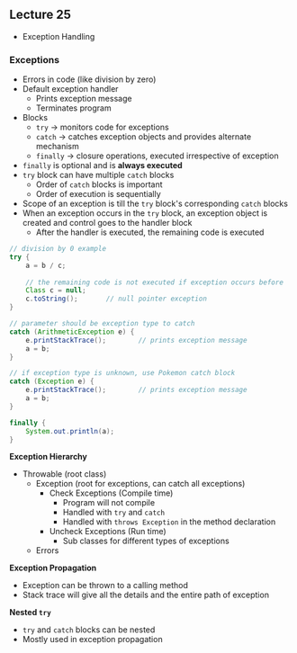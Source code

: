 ## Lecture 25
- Exception Handling

### Exceptions
- Errors in code (like division by zero)
- Default exception handler
	- Prints exception message
	- Terminates program
- Blocks
	- `try` -> monitors code for exceptions
	- `catch` -> catches exception objects and provides alternate mechanism
	- `finally` -> closure operations, executed irrespective of exception
- `finally` is optional and is **always executed**
- `try` block can have multiple `catch` blocks
	- Order of `catch` blocks is important
	- Order of execution is sequentially
- Scope of an exception is till the `try` block's corresponding `catch` blocks
- When an exception occurs in the `try` block, an exception object is created and control goes to the handler block
	- After the handler is executed, the remaining code is executed
```java
// division by 0 example
try {
	a = b / c;
	
	// the remaining code is not executed if exception occurs before
	Class c = null;
	c.toString();		// null pointer exception
}

// parameter should be exception type to catch
catch (ArithmeticException e) {
	e.printStackTrace();		// prints exception message
	a = b;
}

// if exception type is unknown, use Pokemon catch block
catch (Exception e) {
	e.printStackTrace();		// prints exception message
	a = b;
}

finally {
	System.out.println(a);
}
```

**Exception Hierarchy**
- Throwable (root class)
	- Exception (root for exceptions, can catch all exceptions)
		- Check Exceptions (Compile time)
			- Program will not compile
			- Handled with `try` and `catch`
			- Handled with `throws Exception` in the method declaration
		- Uncheck Exceptions (Run time)
			- Sub classes for different types of exceptions
	- Errors

**Exception Propagation**
- Exception can be thrown to a calling method
- Stack trace will give all the details and the entire path of exception

**Nested `try`**
- `try` and `catch` blocks can be nested
- Mostly used in exception propagation